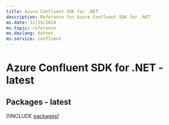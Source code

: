 ```yaml
---
title: Azure Confluent SDK for .NET
description: Reference for Azure Confluent SDK for .NET
ms.date: 11/19/2024
ms.topic: reference
ms.devlang: dotnet
ms.service: confluent
---
```

# Azure Confluent SDK for .NET - latest
## Packages - latest
[!INCLUDE [packages](confluent-index.md)]